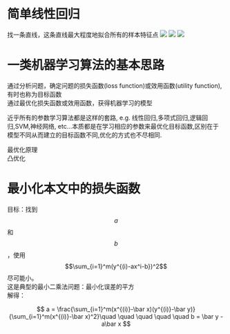 # 简单线性回归

找一条直线，这条直线最大程度地拟合所有的样本特征点
![](http://windmissing.github.io/images/2019/44.png)
![](http://windmissing.github.io/images/2019/45.png)
![](http://windmissing.github.io/images/2019/46.png)

# 一类机器学习算法的基本思路
通过分析问题，确定问题的损失函数(loss function)或效用函数(utility function), 有时也称为目标函数  
通过最优化损失函数或效用函数，获得机器学习的模型  

近乎所有的参数学习算法都是这样的套路, e.g. 线性回归,多项式回归,逻辑回归,SVM,神经网络, etc...本质都是在学习相应的参数来最优化目标函数,区别在于模型不同从而建立的目标函数不同,优化的方式也不尽相同.

最优化原理  
凸优化  

# 最小化本文中的损失函数

目标：找到$${a}$$和$${b}$$，使用$$\sum_{i=1}^m(y^{(i)-ax^i-b})^2$$尽可能小。  
这是典型的最小二乘法问题：最小化误差的平方  
解得：  

$$
a = \frac{\sum_{i=1}^m(x^{(i)}-\bar x)(y^{(i)}-\bar y)}{\sum_{i=1}^m(x^{(i)}-\bar x)^2}\quad \quad \quad \quad \quad b = \bar y - a\bar x 
$$

